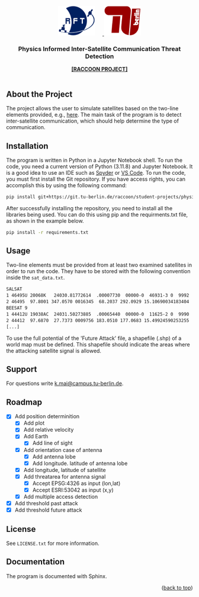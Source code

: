 <a name="readme-top"></a>
<!-- PROJECT LOGO -->
<div align="center">
  <a href="https://www.tu.berlin/raumfahrttechnik">
    <img src="images/RFT_Logo.png" alt="Logo" width="100" height="80" style="display: inline-block; margin-right: 20px;">
  </a>
  <a href="https://www.tu.berlin/">
    <img src="images/tu_berlin.png" alt="Logo" width="100" height="80" style="display: inline-block;">
  </a>
  
  <h3 align="center">Physics Informed Inter-Satellite Communication Threat Detection</h3>

  <p align="center">
    <a href="https://www.tu.berlin/raumfahrttechnik/forschung/aktuelle-projekte/raccoon"><strong>[RACCOON PROJECT]</strong></a>
    <br />
    <br />
  </p>
</div>

## About the Project

The project allows the user to simulate satellites based on the two-line elements provided, e.g., [here](https://celestrak.org/). The main task of the program is to detect inter-satellite communication, which should help determine the type of communication. 

## Installation
The program is written in Python in a Jupyter Notebook shell. To run the code, you need a current version of Python (3.11.8) and Jupyter Notebook. It is a good idea to use an IDE such as [Spyder](https://www.spyder-ide.org/) or [VS Code](https://code.visualstudio.com/). To run the code, you must first install the Git repository. If you have access rights, you can accomplish this by using the following command:
```bash
pip install git+https://git.tu-berlin.de/raccoon/student-projects/physics-informed-threat-detection.git
```
After successfully installing the repository, you need to install all the libraries being used. You can do this using pip and the requirments.txt file, as shown in the example below.
```bash
pip install -r requirements.txt
```

## Usage
Two-line elements must be provided from at least two examined satellites in order to run the code. They have to be stored with the following convention inside the `sat_data.txt`. 
```txt
SALSAT                  
1 46495U 20068K   24030.81772614  .00007730  00000-0  46931-3 0  9992
2 46495  97.8001 347.0570 0016345  68.2037 292.0929 15.10690034183404
BEESAT 9
1 44412U 19038AC  24031.50273885  .00065440  00000-0  11625-2 0  9990
2 44412  97.6870  27.7373 0009756 183.0510 177.0683 15.49924590253255
[...]
```
To use the full potential of the 'Future Attack' file, a shapefile (.shp) of a world map must be defined. This shapefile should indicate the areas where the attacking satellite signal is allowed. 
## Support
For questions write <k.mai@campus.tu-berlin.de>.  

## Roadmap
- [x] Add position determinition
    - [x] Add plot 
    - [x] Add relative velocity
    - [x] Add Earth
        - [x] Add line of sight
    - [x] Add orientation case of antenna 
        - [x] Add antenna lobe
        - [x] Add longitude. latitude of antenna lobe
    - [x] Add longitude, latitude of satellite 
    - [x] Add threatarea for antenna signal
      - [x] Accept EPSG:4326 as input (lon,lat)
      - [x] Accept ESRI:53042 as input (x,y)
    - [x] Add multiple access detection
- [x] Add threshold past attack
- [x] Add threshold future attack 

## License
See `LICENSE.txt` for more information.

## Documentation
The program is documented with Sphinx. 

<p align="right"> (<a href="#readme-top">back to top</a>) </p>